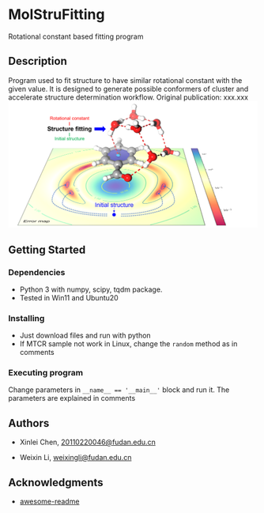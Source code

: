 # MolStruFitting
Rotational constant based fitting program

## Description

Program used to fit structure to have similar rotational constant with the given value. It is designed to generate possible conformers of cluster and accelerate structure determination workflow. 
Original publication: xxx.xxx
![image](https://github.com/MWFudan/MolStruFitting/blob/main/img/%E5%9B%BE%E7%89%872.png)

## Getting Started

### Dependencies

* Python 3 with numpy, scipy, tqdm package.
* Tested in Win11 and Ubuntu20

### Installing

* Just download files and run with python
* If MTCR sample not work in Linux, change the `random` method as in comments

### Executing program


Change parameters in `__name__ == '__main__'` block and run it. The parameters are explained in comments
## Authors


* Xinlei Chen, 20110220046@fudan.edu.cn

* Weixin Li, weixingli@fudan.edu.cn


## Acknowledgments

* [awesome-readme](https://github.com/matiassingers/awesome-readme)
